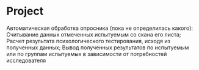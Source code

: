# Project
Автоматическая обработка опросника (пока не определилась какого):
 Считывание данных отмеченных испытуемым со скана его листа;
 Расчет результата психологического тестирования, исходя из полученных данных;
 Вывод полученных результатов по испытуемым или по группам испытуемых в зависимости от потребностей исследователя
